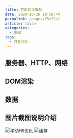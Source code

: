 ```yaml
---
title: 性能优化概括
date: 2020-10-28 10:58:44
permalink: /pages/f5ef9e/
article: false
categories: 
  - 面试
tags: 
  - 性能优化
---
```


## 服务器、HTTP、网络

## DOM渲染

## 数据

## 图片截图说明介绍

![移动H5优化](https://user-gold-cdn.xitu.io/2017/10/14/041436b6f1575010917b7bb6530cf507?imageView2/0/w/1280/h/960/format/webp/ignore-error/1)
![缓存](https://user-gold-cdn.xitu.io/2019/3/22/169a12255df4532a?imageView2/0/w/1280/h/960/format/webp/ignore-error/1)

